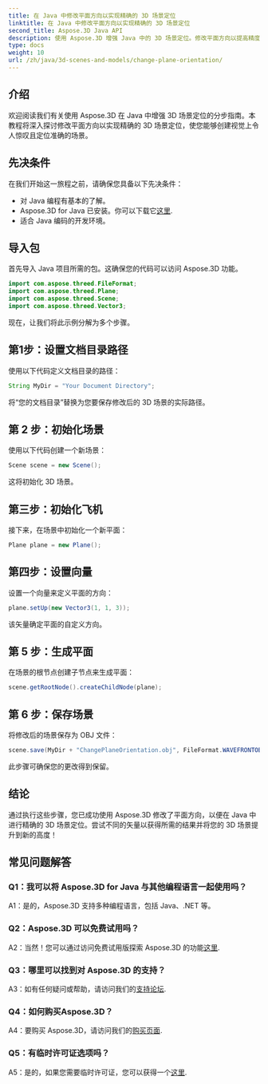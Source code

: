 ```yaml
---
title: 在 Java 中修改平面方向以实现精确的 3D 场景定位
linktitle: 在 Java 中修改平面方向以实现精确的 3D 场景定位
second_title: Aspose.3D Java API
description: 使用 Aspose.3D 增强 Java 中的 3D 场景定位。修改平面方向以提高精度。立即下载以获得迷人的视觉体验。
type: docs
weight: 10
url: /zh/java/3d-scenes-and-models/change-plane-orientation/
---
```

## 介绍

欢迎阅读我们有关使用 Aspose.3D 在 Java 中增强 3D 场景定位的分步指南。本教程将深入探讨修改平面方向以实现精确的 3D 场景定位，使您能够创建视觉上令人惊叹且定位准确的场景。

## 先决条件

在我们开始这一旅程之前，请确保您具备以下先决条件：

- 对 Java 编程有基本的了解。
-  Aspose.3D for Java 已安装。你可以下载它[这里](https://releases.aspose.com/3d/java/).
- 适合 Java 编码的开发环境。

## 导入包

首先导入 Java 项目所需的包。这确保您的代码可以访问 Aspose.3D 功能。 

```java
import com.aspose.threed.FileFormat;
import com.aspose.threed.Plane;
import com.aspose.threed.Scene;
import com.aspose.threed.Vector3;
```

现在，让我们将此示例分解为多个步骤。

## 第1步：设置文档目录路径

使用以下代码定义文档目录的路径：

```java
String MyDir = "Your Document Directory";
```

将“您的文档目录”替换为您要保存修改后的 3D 场景的实际路径。

## 第 2 步：初始化场景

使用以下代码创建一个新场景：

```java
Scene scene = new Scene();
```

这将初始化 3D 场景。

## 第三步：初始化飞机

接下来，在场景中初始化一个新平面：

```java
Plane plane = new Plane();
```

## 第四步：设置向量

设置一个向量来定义平面的方向：

```java
plane.setUp(new Vector3(1, 1, 3));
```

该矢量确定平面的自定义方向。

## 第 5 步：生成平面

在场景的根节点创建子节点来生成平面：

```java
scene.getRootNode().createChildNode(plane);
```

## 第 6 步：保存场景

将修改后的场景保存为 OBJ 文件：

```java
scene.save(MyDir + "ChangePlaneOrientation.obj", FileFormat.WAVEFRONTOBJ);
```

此步骤可确保您的更改得到保留。

## 结论

通过执行这些步骤，您已成功使用 Aspose.3D 修改了平面方向，以便在 Java 中进行精确的 3D 场景定位。尝试不同的矢量以获得所需的结果并将您的 3D 场景提升到新的高度！


## 常见问题解答

### Q1：我可以将 Aspose.3D for Java 与其他编程语言一起使用吗？

A1：是的，Aspose.3D 支持多种编程语言，包括 Java、.NET 等。

### Q2：Aspose.3D 可以免费试用吗？

A2：当然！您可以通过访问免费试用版探索 Aspose.3D 的功能[这里](https://releases.aspose.com/).

### Q3：哪里可以找到对 Aspose.3D 的支持？

 A3：如有任何疑问或帮助，请访问我们的[支持论坛](https://forum.aspose.com/c/3d/18).

### Q4：如何购买Aspose.3D？

 A4：要购买 Aspose.3D，请访问我们的[购买页面](https://purchase.aspose.com/buy).

### Q5：有临时许可证选项吗？

 A5：是的，如果您需要临时许可证，您可以获得一个[这里](https://purchase.aspose.com/temporary-license/).